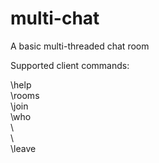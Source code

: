 # multi-chat
A basic multi-threaded chat room

Supported client commands: 

\help  
\rooms  
\join <nickname> <room>  
\who  
\ <nickname> <message>  
\ <block> <nickname>  
\leave  
